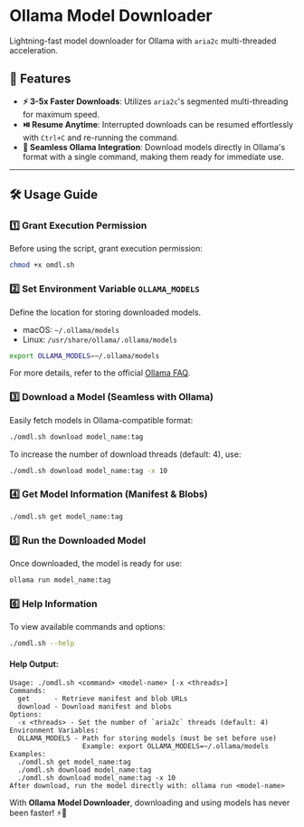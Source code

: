 # Ollama Model Downloader

Lightning-fast model downloader for Ollama with `aria2c` multi-threaded acceleration.

## 🚀 Features

- **⚡ 3-5x Faster Downloads**: Utilizes `aria2c`'s segmented multi-threading for maximum speed.
- **⏯️ Resume Anytime**: Interrupted downloads can be resumed effortlessly with `Ctrl+C` and re-running the command.
- **📂 Seamless Ollama Integration**: Download models directly in Ollama's format with a single command, making them ready for immediate use.

---

## 🛠️ Usage Guide

### 1️⃣ Grant Execution Permission
Before using the script, grant execution permission:
```bash
chmod +x omdl.sh
```

### 2️⃣ Set Environment Variable `OLLAMA_MODELS`
Define the location for storing downloaded models. 

- macOS: `~/.ollama/models`
- Linux: `/usr/share/ollama/.ollama/models`

```bash
export OLLAMA_MODELS=~/.ollama/models
```

For more details, refer to the official [Ollama FAQ](https://github.com/ollama/ollama/blob/main/docs/faq.md#where-are-models-stored).

### 3️⃣ Download a Model (Seamless with Ollama)
Easily fetch models in Ollama-compatible format:
```bash
./omdl.sh download model_name:tag
```
To increase the number of download threads (default: 4), use:
```bash
./omdl.sh download model_name:tag -x 10
```

### 4️⃣ Get Model Information (Manifest & Blobs)
```bash
./omdl.sh get model_name:tag
```

### 5️⃣ Run the Downloaded Model
Once downloaded, the model is ready for use:
```bash
ollama run model_name:tag
```

### 6️⃣ Help Information
To view available commands and options:
```bash
./omdl.sh --help
```

#### Help Output:
```
Usage: ./omdl.sh <command> <model-name> [-x <threads>]
Commands:
  get      - Retrieve manifest and blob URLs
  download - Download manifest and blobs
Options:
  -x <threads> - Set the number of `aria2c` threads (default: 4)
Environment Variables:
  OLLAMA_MODELS - Path for storing models (must be set before use)
                  Example: export OLLAMA_MODELS=~/.ollama/models
Examples:
  ./omdl.sh get model_name:tag
  ./omdl.sh download model_name:tag
  ./omdl.sh download model_name:tag -x 10
After download, run the model directly with: ollama run <model-name>
```

With **Ollama Model Downloader**, downloading and using models has never been faster! ⚡🚀

